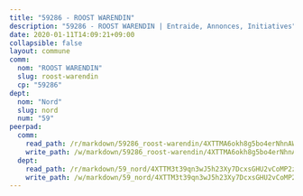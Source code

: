 ```yaml
---
title: "59286 - ROOST WARENDIN"
description: "59286 - ROOST WARENDIN | Entraide, Annonces, Initiatives"
date: 2020-01-11T14:09:21+09:00
collapsible: false
layout: commune
comm:
  nom: "ROOST WARENDIN"
  slug: roost-warendin
  cp: "59286"
dept:
  nom: "Nord"
  slug: nord
  num: "59"
peerpad:
  comm:
    read_path: /r/markdown/59286_roost-warendin/4XTTMA6okh8g5bo4erNhnAWXqzzwK9GNwJP8WbSjsB5qkHmTw
    write_path: /w/markdown/59286_roost-warendin/4XTTMA6okh8g5bo4erNhnAWXqzzwK9GNwJP8WbSjsB5qkHmTw-K3TgTrHqHSG4LH6gbsCiv84CjLp4tvm3v9JABJffDQzFP6LZ2Wp4fGNDLpMrQwVFA8E9H273wZk1u5rX46Yk4W9FxBRQm2aNeuKE6dxFZnSWoU2uYgb6CPqrWz3E9fMCVeoi71Xo
  dept:
    read_path: /r/markdown/59_nord/4XTTM3t39qn3wJ5h23Xy7DcxsGHU2vCoMP2z3iS4TUn3TrtdJ
    write_path: /w/markdown/59_nord/4XTTM3t39qn3wJ5h23Xy7DcxsGHU2vCoMP2z3iS4TUn3TrtdJ-K3TgTuZGkuZqXfr6fpmH7pGsMT6ndvZQMyRDze5QBt7XScLWHoBi246kLoDKpTH2Yo4f3AFSSJqGc2ozvNww7qPLqsDjpvahxCbQ6F5znbfjp6kVgaDcTYc9LyhwSfYuCevnvZUQ
---
```


